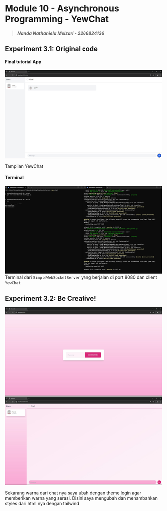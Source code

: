 # Module 10 - Asynchronous Programming - YewChat

> ##### Nanda Nathaniela Meizari - 2206824136

## Experiment 3.1: Original code

#### Final tutorial App

![Experiment 3.1: Original code](assets/images/WebUI.jpg)

Tampilan YewChat

#### Terminal

![Experiment 3.1: Original code](assets/images/TerminalRun.jpg)
Terminal dari `SimpleWebSocketServer` yang berjalan di port 8080 dan client `YewChat`

## Experiment 3.2: Be Creative!
![Experiment 3.2: Be Creative!](assets/images/Experiment%203.2.jpg)
![Experiment 3.2: Be Creative!](assets/images/Experiment%203.2.1.jpg)

Sekarang warna dari chat nya saya ubah dengan theme login agar memberikan warna yang serasi. Disini saya mengubah dan menambahkan styles dari html nya dengan tailwind